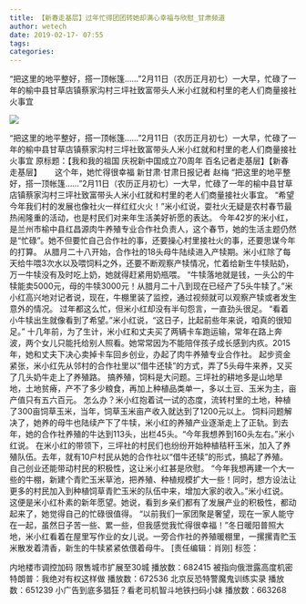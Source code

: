 ```yaml
---
title: 【新春走基层】过年忙得团团转她却满心幸福与欣慰_甘肃频道
author: wetech
date: 2019-02-17- 07:55
tags: 
categories: 
---
```

“把这里的地平整好，搭一顶帐篷……”2月11日（农历正月初七）一大早，忙碌了一年的榆中县甘草店镇蔡家沟村三坪社致富带头人米小红就和村里的老人们商量接社火事宜
<!-- more -->
                
<img align="center" border="0" src="http://p2.ifengimg.com/a/2016/0810/204c433878d5cf9size1_w16_h16.png" />
                
                
            
“把这里的地平整好，搭一顶帐篷……”2月11日（农历正月初七）一大早，忙碌了一年的榆中县甘草店镇蔡家沟村三坪社致富带头人米小红就和村里的老人们商量接社火事宜
原标题：【我和我的祖国 庆祝新中国成立70周年 百名记者走基层】【新春走基层】
     这个年，她忙得很幸福
新甘肃·甘肃日报记者 赵梅
“把这里的地平整好，搭一顶帐篷……”2月11日（农历正月初七）一大早，忙碌了一年的榆中县甘草店镇蔡家沟村三坪社致富带头人米小红就和村里的老人们商量接社火事宜。
“希望今年我们村的发展也像社火一样红红火火！”米小红说，耍社火无疑是农村春节最热闹隆重的活动，也是村民们对来年生活美好祈愿的表达。
今年42岁的米小红，是兰州市榆中县红昌源肉牛养殖专业合作社负责人，这个春节，她的生活主题仍然是“忙碌”。她不但要忙自己合作社的事，还要操心村里接社火的事，还要思谋今年的打算。
从腊月二十八开始，合作社的18头母牛陆续进入产犊期。米小红除了每天给牛喂3次水以及喂饲料之外，还要不断观察产犊情况，忙着给新生牛犊贴奶，万一牛犊没有及时吃上奶，她就得赶紧用奶瓶喂。
“牛犊落地就是钱，一头公的牛犊能卖5000元，母的牛犊3000元！从腊月二十八到现在已经产了5头牛犊了。”米小红高兴地对记者说，现在，牛棚里装了监控，通过视频就可以观察产犊或者发生意外的情况。
过年都这么忙，但米小红却没有半句怨言，一直劲头很足。
“看着小牛犊出生就像看到了希望。”米小红说，“这日子，比起前些年来说，咱真的很知足。”
十几年前，为了生计，米小红和丈夫买了两辆卡车跑运输，常年在路上奔波，两个女儿只能托给别人照看。她常常因为不能陪伴孩子成长感到内疚。2015年，她和丈夫下决心卖掉卡车回乡创业，办起了肉牛养殖专业合作社。
起步资金紧张，米小红先从邻村的合作社里以“借牛还犊”的方式，弄了5头母牛来养，又买了几头奶牛走上了养殖路。
搞养殖，饲料是大问题。三坪社的耕地多是山地旱地，土地贫瘠，产不了多少粮食，再加上种植品类单一，多以土豆、玉米为主，亩产值只有五六百元。
怎么办？米小红抱着试一试的态度，流转村里的土地，种植了300亩饲草玉米，当年，饲草玉米亩产收入就达到了1200元以上。
饲料问题解决了，她养的母牛也陆续产下了牛犊，米小红的养殖产业逐渐走上了正轨。到去年，她的合作社养殖的牛达到113头，出栏45头。“今年我想养到160头左右。”米小红说。
在米小红的带领下，三坪社的村民们也纷纷开始种植秸秆玉米，加入了养殖队伍。去年，就有10户村民从她的合作社以“借牛还犊”的形式，搞起了养殖。
自己创业还能带动村民的积极性，这让米小红甚是欣慰。
“今年我想再建一个大一些的牛棚，新建个青贮玉米草池，把养殖、种植规模扩大一些！同时，想方设法让更多的村民加入到种植饲草青贮玉米的队伍中来，增加大家的收入。”米小红说。
这便是米小红朴素的新年愿望。她说，看到乡亲们都有了发展产业的积极性，都动起来了，她觉得自己的忙碌很值得。
“以前我们一家团聚是奢望，现在一家人能守在一起，虽然日子苦一些、累一些，但我感觉我忙得很幸福！”冬日暖阳普照大地，米小红看着在屋里写作业的女儿说。一旁合作社的养殖暖棚里，一摞摞青贮玉米散发着清香，新生的牛犊紧紧依偎着母牛。
[责任编辑：肖刚]
标签：
 
             
内地楼市调控加码 限售城市扩展至30城
播放数：682415
被指向俄泄露高度机密 特朗普：我绝对有权这样做
播放数：672536
北京反恐特警魔鬼训练实录
播放数：651239
小广告到底多猖狂？看老司机智斗地铁扫码小妹
播放数：663268

